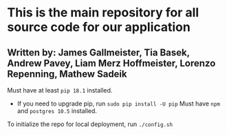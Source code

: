 # This is the main repository for all source code for our application

## Written by: James Gallmeister, Tia Basek, Andrew Pavey, Liam Merz Hoffmeister, Lorenzo Repenning, Mathew Sadeik
 
Must have at least `pip 18.1` installed.
* If you need to upgrade pip, run `sudo pip install -U pip`
Must have `npm` and `postgres 10.5` installed.


To initialize the repo for local deployment, run `./config.sh`

